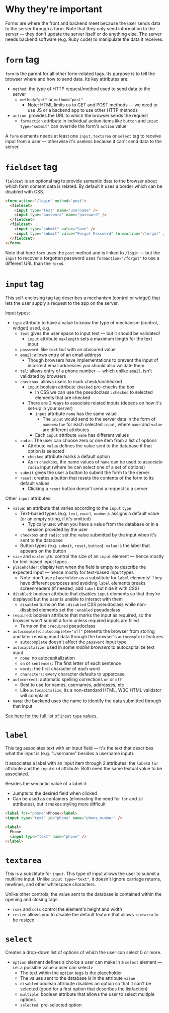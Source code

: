 # Why they're important

Forms are where the front and backend meet because the user sends data to the server through a form. Note that they only send information to the server — they don't update the server itself or do anything else. The server needs backend software (e.g. Ruby code) to manipulate the data it receives.

# `form` tag

`form` is the parent for all other form-related tags. Its purpose is to tell the browser where and how to send data. Its key attributes are:
- `method`: the type of HTTP request/method used to send data to the server
  - `method="get"` or `method="post"`
    - Note: HTML limits us to GET and POST methods — we need to use JS or a backend app to use other HTTP methods
- `action`: provides the URL to which the browser sends the request
  - `formaction` attribute in individual action items like `button` and `input type="submit"` can override the form's `action` value

A `form` elements needs at least one `input`, `textarea` or `select` tag to receive input from a user — otherwise it's useless because it can't send data to the server.

# `fieldset` tag

`fieldset` is an optional tag to provide semantic data to the browser about which form content data is related. By default it uses a border which can be disabled with CSS.

```html
<form action="/login" method="post">
  <fieldset>
    <input type="text" name="username" />
    <input type="password" name="password" />
  </fieldset>
  <fieldset>
    <input type="submit" value="Save" />
    <input type="submit" value="Forgot Password" formaction="/forgot" />
  </fieldset>
</form>
```

Note that here `form` uses the `post` method and is linked to `/login` — but the `input` to recover a forgotten password uses `formaction="/forgot"` to use a different URL than the `form`s.

# `input` tag

This self-enclosing tag tag describes a mechanism (control or widget) that lets the user supply a request to the app on the server.

Input types:
- `type` attribute to have a value to know the type of mechanism (control, widget) used, e.g.
  - `text` gives the user space to input text — but it should be validated!
    - `input` attribute `maxlength` sets a maximum length for the text input
  - `password`: like `text` but with an obscured value
  - `email`: allows entry of an email address
    - Though browsers have implementations to prevent the input of incorrect email addresses you should also validate them
  - `tel`: allows entry of a phone number — which unlike `email`, isn't validated by browsers
  - `checkbox`: allows users to mark check/unchecked
    - `input` boolean attribute `checked` pre-checks the box
      - In CSS we can use the pseudoclass `:checked` to selected elements that are checked
    - There are 2 ways to associate related inputs (depeds on how it's set-up in your server)
      - `input` attribute `name` has the same value
        - The `input` would send to the server data in the form of `name=value` for each selected `input`, where `name` and `value` are different attributes
      - Each `input` attribute `name` has different values
  - `radio`: The user can choose zero or one item from a list of options
    - Attribute `value` defines the value sent to the database if that option is selected
    - `checked` attribute marks a default option
    - As in `checkbox`, the name values of `name` can be used to associate `radio` input (where he can select one of a set of options)
  - `submit` gives the user a button to submit the form to the server
  - `reset`: creates a button that resets the contents of the form to its default values
    - Clicking a `reset` button doesn't send a request to a server

Other `input` attributes:
- `value`: an attribute that varies according to the `input` `type`
  - Text-based types (e.g. `text`, `email`, `number`): assigns a default value (or an empty string, if it's omitted)
    - Typically use: when you have a value from the database or in a session provided by the user
  - `checkbox` and `radio`: set the value submitted by the input when it's sent to the database
  - Button types (e.g. `submit`, `reset`, `button`): `value` is the label that appears on the button
- `size` and `maxlength`: control the size of an `input` element — hence mostly for text-based input types
- `placeholder`: display text when the field is empty to describe the expected input — hence mostly for text-based input types
  - Note: don't use `placeholder` as a substitute for `label` elements! They have different purposes and avoiding `label` elements breaks screenreaders (if needed, add `label` but hide it with CSS)
- `disabled`: boolean attribute that disables `input` elements so that they're displayed but the user is unable to interact with them
  - `disabled` turns on the `:disabled` CSS pseudoclass while non-disabled elements set the `:enabled` pseudoclass
- `required`: boolean attribute that marks the input as required, so the browser won't submit a form unless required inputs are filled
  - Turns on the `:required` pseudoclass
- `autocomplete`: `autocomplete="off"` prevents the browser from storing and later reusing input data through the browser's `autocomplete` features
  - `autocomplete` doesn't affect the `password` input type
- `autocapitalize`: used in some *mobile browsers* to autocapitalize text input
  - `none`: no autocapitalization
  - `on` or `sentences`: The first letter of each sentence
  - `words`: the first character of each word
  - `characters`: every character defaults to uppercase
- `autocorrect`: automatic spelling corrections `on` or `off`
  - Best to use for names, usernames, addresses, etc
  - Like `autocapitalize`, its a non-standard HTML, W3C HTML validator will complaint
- `name`: the backend uses the name to identify the data submitted through that input

[See here for the full list of `input` `type` values.](https://developer.mozilla.org/en-US/docs/Web/HTML/Element/input)

# `label`

This tag associates text with an input field — it's the text that describes what the input is (e.g. "Username" besides a username input).

It associates a label with an input item through 2 attributes: the `label`s `for` attribute and the `input`s `id` attribute. Both need the same textual value to be associated.

Besides the semantic value of a label it:
- Jumpts to the desired field when clicked
- Can be used as containers (eliminating the need for `for` and `id` attributes), but it makes styling more difficult
```html
<label for="phone">Phone</label>
<input type="text" id="phone" name="phone_number" />

<label>
  Phone
  <input type="text" name="phone" />
</label>
```

# `textarea`

This is a substitute for `input`. This type of input allows the user to submit a multiline input. Unlike `input type="text"`, it doesn't ignore carriage returns, newlines, and other whitespace characters.

Unlike other controls, the value sent to the database is contained within the opening and closing tags.

- `rows` and `cols` control the element's height and width
- `resize` allows you to disable the default feature that allows `textarea` to be resized

# `select`

Creates a drop-down list of options of which the user can select 0 or more.

- `option` element defines a choice a user can make in a `select` element — i.e. a possible value a user can select>
  - The text within the `option` tags is the placeholder
  - The values sent to the database is in the attribute `value`
  - `disabled` boolean attribute disables an option so that it can't be selected (good for a first option that describes the list/action)
  - `multiple`: boolean attribute that allows the user to select multiple options
  - `selected`: pre-selected option